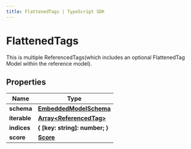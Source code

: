```yaml
---
title: FlattenedTags | TypeScript SDK
---
```



# FlattenedTags

This is multiple ReferencedTags(which includes an optional FlattenedTag Model within the reference model).

## Properties

Name | Type
------------ | -------------
**schema** | [**EmbeddedModelSchema**](EmbeddedModelSchema)
**iterable** | [**Array&lt;ReferencedTag&gt;**](ReferencedTag)
**indices** | **\{ [key: string]: number; \}**
**score** | [**Score**](Score)


